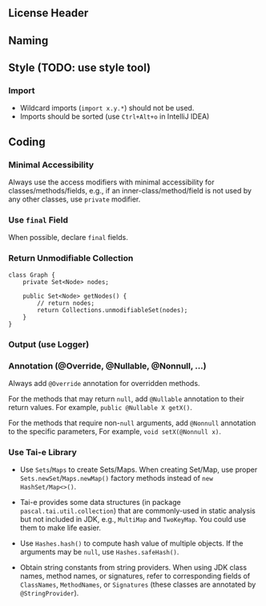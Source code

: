 ## License Header

## Naming

## Style (TODO: use style tool)
### Import
- Wildcard imports (`import x.y.*`) should not be used.
- Imports should be sorted (use `Ctrl+Alt+o` in IntelliJ IDEA)

## Coding
### Minimal Accessibility
Always use the access modifiers with minimal accessibility for classes/methods/fields, e.g., if an inner-class/method/field is not used by any other classes, use `private` modifier.

### Use `final` Field
When possible, declare `final` fields.

### Return Unmodifiable Collection
```
class Graph {
    private Set<Node> nodes;

    public Set<Node> getNodes() {
        // return nodes;
        return Collections.unmodifiableSet(nodes);
    }
}
```

### Output (use Logger)


### Annotation (@Override, @Nullable, @Nonnull, ...)
Always add `@Override` annotation for overridden methods.

For the methods that may return `null`, add `@Nullable` annotation to their return values. For example, `public @Nullable X getX()`.

For the methods that require non-`null` arguments, add `@Nonnull` annotation to the specific parameters, For example, `void setX(@Nonnull x)`.

### Use Tai-e Library
- Use `Sets`/`Maps` to create Sets/Maps.
When creating Set/Map, use proper `Sets.newSet`/`Maps.newMap()` factory methods instead of `new HashSet/Map<>()`.

- Tai-e provides some data structures (in package `pascal.tai.util.collection`) that are commonly-used in static analysis but not included in JDK, e.g., `MultiMap` and `TwoKeyMap`. You could use them to make life easier.

- Use `Hashes.hash()` to compute hash value of multiple objects. If the arguments may be `null`, use `Hashes.safeHash()`.

- Obtain string constants from string providers.
When using JDK class names, method names, or signatures, refer to corresponding fields of `ClassNames`, `MethodNames`, or `Signatures` (these classes are annotated by `@StringProvider`).
